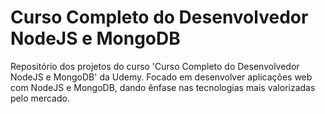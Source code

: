 # Curso Completo do Desenvolvedor NodeJS e MongoDB


Repositório dos projetos do curso 'Curso Completo do Desenvolvedor NodeJS e MongoDB' da Udemy. Focado em desenvolver aplicações web com NodeJS e MongoDB, dando ênfase nas tecnologias mais valorizadas pelo mercado.
